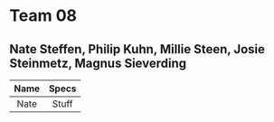 # Team 08
## Nate Steffen, Philip Kuhn, Millie Steen, Josie Steinmetz, Magnus Sieverding

| Name | Specs |
| :---: | :---: |
| Nate | Stuff |

<table>
  <tbody>
    <tr>
      <th align='center">Name</th>
      <th align="center">Specs</th>
     </tr>
     <tr>
      <td>Nate Steffen</td>
      <td></td>
     </tr>
     <tr>
      <td></td>
      <td></td>
   </tbody>
</table>



